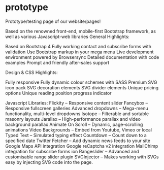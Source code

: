 # prototype
Prototype/testing page of our website/pages!

Based on the renowned front-end, mobile-first Bootstrap framework, as well as various Javascript-web libraries 
General Highlights:

Based on Bootstrap 4
Fully working contact and subscribe forms with validation
Use Bootstrap markup in your mega menu
Live development environment powered by Browsersync
Detailed documentation with code examples
Prompt and friendly after-sales support

Design & CSS Highlights:

Fully responsive
Fully dynamic colour schemes with SASS
Premium SVG icon pack
SVG decoration elements
SVG divider elements
Unique pricing options
Unique reading position progress indicator

Javascript Libraries:
Flickity – Responsive content slider
Fancybox – Responsive fullscreen galleries
Advanced dropdowns – Mega-menu functionality, multi-level dropdowns
Isotope – Filterable and sortable masonry layouts
Jarallax – High-performance parallax and video background parallax
Animate On Scroll – Dynamic, page-scrolling animations
Video Backgrounds – Embed from Youtube, Vimeo or local
Typed Text – Simulated typing effect
Countdown – Count down to a specified date
Twitter Fetcher – Add dynamic news feeds to your site
Google Maps API integration
Google reCaptcha v2 integration
MailChimp integration for subscribe forms
ion Rangeslider – Advanced and customisable range slider plugin
SVGInjector – Makes working with SVGs easy by injecting SVG code into the page.
